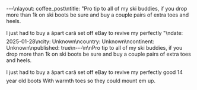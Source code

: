 ---\nlayout: coffee_post\ntitle: "Pro tip to all of my ski buddies, if you drop more than 1k on ski boots be sure and buy a couple pairs of extra toes and heels.

I just had to buy a âpart carâ set off eBay to revive my perfectly "\ndate: 2025-01-28\ncity: Unknown\ncountry: Unknown\ncontinent: Unknown\npublished: true\n---\n\nPro tip to all of my ski buddies, if you drop more than 1k on ski boots be sure and buy a couple pairs of extra toes and heels.

I just had to buy a âpart carâ set off eBay to revive my perfectly good 14 year old boots With warmth toes so they could mount em up.